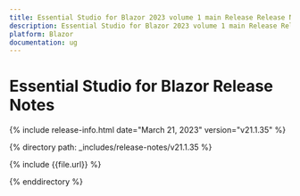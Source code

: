 ```yaml
---
title: Essential Studio for Blazor 2023 volume 1 main Release Release Notes  
description: Essential Studio for Blazor 2023 volume 1 main Release Release Notes  
platform: Blazor
documentation: ug
---
```


# Essential Studio for Blazor  Release Notes  

{% include release-info.html date="March 21, 2023"   version="v21.1.35" %} 

{% directory path: _includes/release-notes/v21.1.35 %}

{% include {{file.url}} %}

{% enddirectory %}